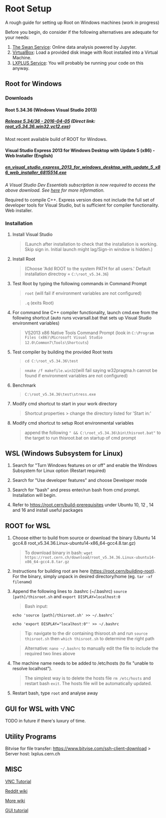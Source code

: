# Root Setup
A rough guide for setting up Root on Windows machines (work in progress)

Before you begin, do consider if the following alternatives are adequate for your needs:
1. [The Swan Service](https://swan.web.cern.ch/): Online data analysis powered by Jupyter.
2. [VirtualBox](https://www.virtualbox.org/): Load a provided disk image with Root installed into a Virtual Machine.
3. [LXPLUS Service](http://information-technology.web.cern.ch/services/lxplus-service): You will probably be running your code on this anyway.


## Root for Windows

### Downloads
#### Root 5.34.36 (Windows Visual Studio 2013)
##### [Release 5.34/36 - 2016-04-05](https://root.cern/content/release-53436)  (Direct link: [root_v5.34.36.win32.vc12.exe](https://root.cern.ch/download/root_v5.34.36.win32.vc12.exe))

Most recent available build of ROOT for Windows.


#### Visual Studio Express 2013 for Windows Desktop with Update 5 (x86) - Web Installer (English)
##### [en_visual_studio_express_2013_for_windows_desktop_with_update_5_x86_web_installer_6815514.exe](https://my.visualstudio.com/Downloads?pid=1819)

_A Visual Studio Dev Essentials subscription is now required to access the above download. See [here](https://www.visualstudio.com/vs/older-downloads/) for more information._

Required to compile C++. Express version does not include the full set of developer tools for Visual Studio, but is sufficient for compiler functionality. Web installer.


### Installation
1. Install Visual Studio
    > (Launch after installation to check that the installation is working. Skip sign in. Initial launch might lag/Sign-in window is hidden.)

2. Install Root
    > (Choose 'Add ROOT to the system PATH for all users.' Default installation directroy = `C:\root_v5.34.36`)

3. Test Root by typing the following commands in Command Prompt
    > `root` (will fail if environment variables are not configured)   
    
    > `.q` (exits Root)

4. For command line C++ compiler functionality, launch cmd.exe from the following shortcut (auto runs vcvarsall.bat that sets up Visual Studio environment variables)
    > VS2013 x86 Native Tools Command Prompt (look in `C:\Program Files (x86)\Microsoft Visual Studio 12.0\Common7\Tools\Shortcuts`)

5. Test compiler by building the provided Root tests
    > `cd C:\root_v5.34.36\test`
    
    > `nmake /f makefile.win32`(will fail saying w32pragma.h cannot be found if environment variables are not configured)

6. Benchmark
    > `C:\root_v5.34.36\test\stress.exe`

7. Modify cmd shortcut to start in your work directory
    > Shortcut properties > change the directory listed for 'Start in:'
    
8. Modify cmd shortcut to setup Root environmental variables
    > append the following `" && C:\root_v5.34.36\bin\thisroot.bat"` to the target to run thisroot.bat on startup of cmd prompt


## WSL (Windows Subsystem for Linux)
1. Search for "Turn Windows features on or off" and enable the Windows Subsystem for Linux option (Restart required)

2. Search for "Use developer features" and choose Developer mode

3. Search for "bash" and press enter/run bash from cmd prompt. Installation will begin.

4. Refer to https://root.cern/build-prerequisites under Ubuntu 10, 12 , 14 and 16 and install useful packages


## ROOT for WSL
1. Choose either to build from source or download the binary (Ubuntu 14 gcc4.8	root_v5.34.36.Linux-ubuntu14-x86_64-gcc4.8.tar.gz)
    > To download binary in bash: `wget https://root.cern.ch/download/root_v5.34.36.Linux-ubuntu14-x86_64-gcc4.8.tar.gz`

2. Instructions for building root are here (https://root.cern/building-root). For the binary, simply unpack in desired directory/home (eg. `tar -xf filename`)

3. Append the following lines to .bashrc (~/.bashrc) `source [path]/thisroot.sh` and `export DISPLAY=localhost:0`
    > Bash input: 
    ```
    echo 'source [path]/thisroot.sh' >> ~/.bashrc`
    
    echo 'export DISPLAY="localhost:0"' >> ~/.bashrc
    ```
    > Tip: navigate to the dir containing thisroot.sh and run `source thisroot.sh` then `which thisroot.sh` to determine the right path
    
    > Alternative: `nano ~/.bashrc` to manually edit the file to include the required two lines above

4. The machine name needs to be added to /etc/hosts (to fix "unable to resolve localhost").
    > The simplest way is to delete the hosts file `rm /etc/hosts` and restart bash `exit`. The hosts file will be automatically updated.

5. Restart bash, type `root` and analyse away



## GUI for WSL with VNC
TODO in future if there's luxury of time.


## Utility Programs
Bitvise for file transfer: https://www.bitvise.com/ssh-client-download
    > Server host: lxplus.cern.ch


## MISC
[VNC Tutorial](https://www.digitalocean.com/community/tutorials/how-to-install-and-configure-vnc-on-ubuntu-14-04)

[Reddit wiki](https://www.reddit.com/r/bashonubuntuonwindows/wiki/index)

[More wiki](https://github.com/abergs/ubuntuonwindows) 

[GUI tutorial](https://www.reddit.com/r/Windows10/comments/4w0fbn/full_gui_on_bash_on_ubuntu_on_windows/)


